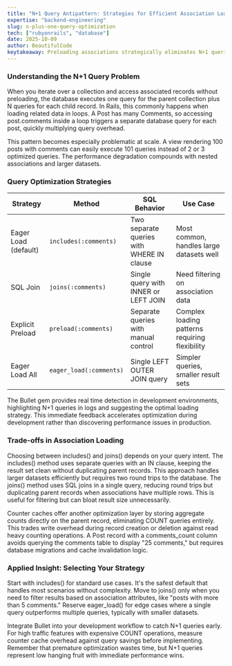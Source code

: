 ```yaml
---
title: "N+1 Query Antipattern: Strategies for Efficient Association Loading"
expertise: "backend-engineering"
slug: n-plus-one-query-optimization
tech: ["rubyonrails", "database"]
date: 2025-10-09
author: BeautifulCode
keytakeaway: Preloading associations strategically eliminates N+1 queries, with choice of method depending on whether you're filtering, aggregating, or simply accessing related data.
---
```


### Understanding the N+1 Query Problem

When you iterate over a collection and access associated records without preloading, the database executes one query for the parent collection plus N queries for each child record. In Rails, this commonly happens when loading related data in loops. A Post has many Comments, so accessing post.comments inside a loop triggers a separate database query for each post, quickly multiplying query overhead.

This pattern becomes especially problematic at scale. A view rendering 100 posts with comments can easily execute 101 queries instead of 2 or 3 optimized queries. The performance degradation compounds with nested associations and larger datasets.

### Query Optimization Strategies

| Strategy | Method | SQL Behavior | Use Case |
|----------|--------|-------------|----------|
| Eager Load (default) | `includes(:comments)` | Two separate queries with WHERE IN clause | Most common, handles large datasets well |
| SQL Join | `joins(:comments)` | Single query with INNER or LEFT JOIN | Need filtering on association data |
| Explicit Preload | `preload(:comments)` | Separate queries with manual control | Complex loading patterns requiring flexibility |
| Eager Load All | `eager_load(:comments)` | Single LEFT OUTER JOIN query | Simpler queries, smaller result sets |

The Bullet gem provides real time detection in development environments, highlighting N+1 queries in logs and suggesting the optimal loading strategy. This immediate feedback accelerates optimization during development rather than discovering performance issues in production.

### Trade-offs in Association Loading

Choosing between includes() and joins() depends on your query intent. The includes() method uses separate queries with an IN clause, keeping the result set clean without duplicating parent records. This approach handles larger datasets efficiently but requires two round trips to the database. The joins() method uses SQL joins in a single query, reducing round trips but duplicating parent records when associations have multiple rows. This is useful for filtering but can bloat result size unnecessarily.

Counter caches offer another optimization layer by storing aggregate counts directly on the parent record, eliminating COUNT queries entirely. This trades write overhead during record creation or deletion against read heavy counting operations. A Post record with a comments_count column avoids querying the comments table to display "25 comments," but requires database migrations and cache invalidation logic.

### Applied Insight: Selecting Your Strategy

Start with includes() for standard use cases. It's the safest default that handles most scenarios without complexity. Move to joins() only when you need to filter results based on association attributes, like "posts with more than 5 comments." Reserve eager_load() for edge cases where a single query outperforms multiple queries, typically with smaller datasets.

Integrate Bullet into your development workflow to catch N+1 queries early. For high traffic features with expensive COUNT operations, measure counter cache overhead against query savings before implementing. Remember that premature optimization wastes time, but N+1 queries represent low hanging fruit with immediate performance wins.